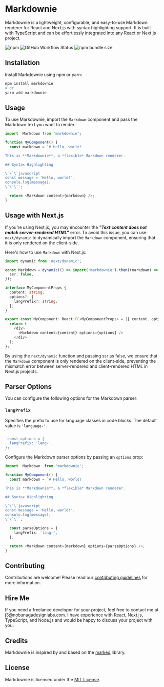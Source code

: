 # Markdownie

Markdownie is a lightweight, configurable, and easy-to-use Markdown renderer for React and Next.js with syntax highlighting support. It is built with TypeScript and can be effortlessly integrated into any React or Next.js project.

![npm](https://img.shields.io/npm/v/markdownie)
![GitHub Workflow Status](https://img.shields.io/github/workflow/status/J3rry320/markdownie/CI)
![npm bundle size](https://img.shields.io/bundlephobia/min/markdownie)

## Installation

Install Markdownie using npm or yarn:

```bash
npm install markdownie
# or
yarn add markdownie
```

## Usage

To use Markdownie, import the `Markdown` component and pass the Markdown text you want to render:



```typescript
import  Markdown from 'markdownie';

function MyComponent() {
  const markdown = `# Hello, world!

This is **Markdownie**, a *flexible* Markdown renderer.

## Syntax Highlighting

\`\`\`javascript
const message = 'Hello, world!';
console.log(message);
\`\`\``;

  return <Markdown content={markdown} />;
}
``` 

## Usage with Next.js

If you're using Next.js, you may encounter the ***"Text content does not match server-rendered HTML"*** error. To avoid this issue, you can use `next/dynamic` to dynamically import the `Markdown` component, ensuring that it is only rendered on the client-side.

Here's how to use `Markdown` with Next.js:

```typescript
import dynamic from 'next/dynamic';

const Markdown = dynamic(() => import('markdownie').then((markdown) => markdown),{
  ssr: false,
});

interface MyComponentProps {
  content: string;
  options?: {
    langPrefix?: string;
  };
}

export const MyComponent: React.FC<MyComponentProps> = ({ content, options }) => {
  return (
    <div>
      <Markdown content={content} options={options} />
    </div>
  );
};
``` 

By using the `next/dynamic` function and passing ssr as false, we ensure that the `Markdown` component is only rendered on the client-side, preventing the mismatch error between server-rendered and client-rendered HTML in Next.js projects.

## Parser Options

You can configure the following options for the Markdown parser:

### `langPrefix`

Specifies the prefix to use for language classes in code blocks. The default value is `'language-'`.

```typescript

`const options = {
  langPrefix: 'lang-',
};
```

Configure the Markdown parser options by passing an `options` prop:



```typescript
import  Markdown  from 'markdownie';

function MyComponent() {
  const markdown = `# Hello, world!

This is **Markdownie**, a *flexible* Markdown renderer.

## Syntax Highlighting

\`\`\`javascript
const message = 'Hello, world!';
console.log(message);
\`\`\``;

  const parseOptions = {
    langPrefix: 'lang-',
  };

  return <Markdown content={markdown} options={parseOptions} />;
}
``` 

## Contributing

Contributions are welcome! Please read our [contributing guidelines](https://github.com/J3rry320/markdownie/blob/main/CONTRIBUTING.md) for more information.

## Hire Me

If you need a freelance developer for your project, feel free to contact me at [j3@nobunagadesignlabs.com](mailto:j3@nobunagadesignlabs.com). I have experience with React, Next.js, TypeScript, and Node.js and would be happy to discuss your project with you.

## Credits

Markdownie is inspired by and based on the [marked](https://github.com/markedjs/marked) library.

## License

Markdownie is licensed under the [MIT License](https://github.com/J3rry320/markdownie/blob/main/LICENSE).